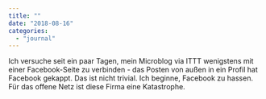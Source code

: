 ```yaml
---
title: ""
date: "2018-08-16"
categories: 
  - "journal"
---
```


Ich versuche seit ein paar Tagen, mein Microblog via ITTT wenigstens mit einer Facebook-Seite zu verbinden - das Posten von außen in ein Profil hat Facebook gekappt. Das ist nicht trivial. Ich beginne, Facebook zu hassen. Für das offene Netz ist diese Firma eine Katastrophe.
